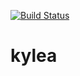 [![Build Status](https://travis-ci.org/n-tim/kylea.svg?branch=develop)](https://travis-ci.org/n-tim/kylea)

# kylea
